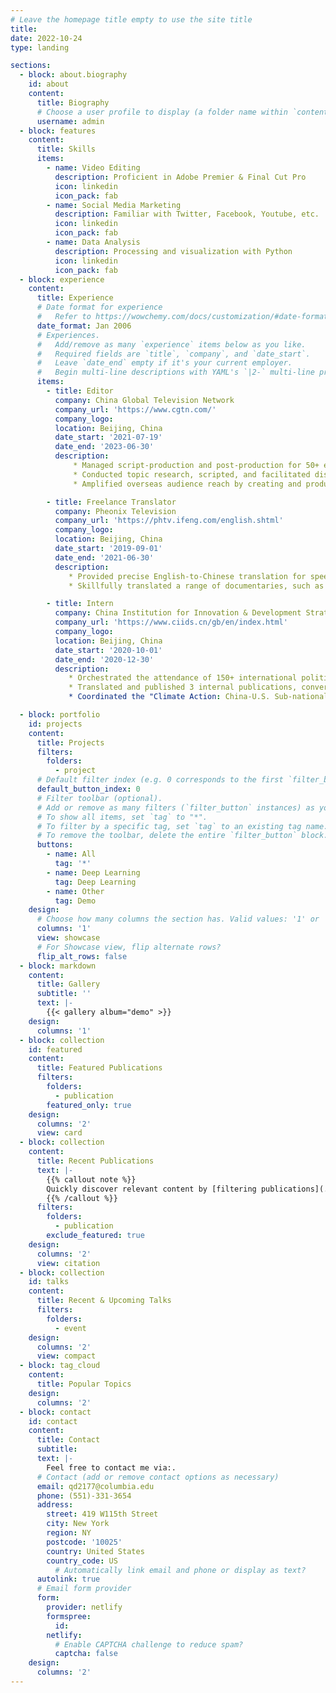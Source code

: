 ```yaml
---
# Leave the homepage title empty to use the site title
title:
date: 2022-10-24
type: landing

sections:
  - block: about.biography
    id: about
    content:
      title: Biography
      # Choose a user profile to display (a folder name within `content/authors/`)
      username: admin
  - block: features
    content:
      title: Skills
      items:
        - name: Video Editing
          description: Proficient in Adobe Premier & Final Cut Pro
          icon: linkedin
          icon_pack: fab
        - name: Social Media Marketing
          description: Familiar with Twitter, Facebook, Youtube, etc.
          icon: linkedin
          icon_pack: fab
        - name: Data Analysis
          description: Processing and visualization with Python
          icon: linkedin
          icon_pack: fab
  - block: experience
    content:
      title: Experience
      # Date format for experience
      #   Refer to https://wowchemy.com/docs/customization/#date-format
      date_format: Jan 2006
      # Experiences.
      #   Add/remove as many `experience` items below as you like.
      #   Required fields are `title`, `company`, and `date_start`.
      #   Leave `date_end` empty if it's your current employer.
      #   Begin multi-line descriptions with YAML's `|2-` multi-line prefix.
      items:
        - title: Editor
          company: China Global Television Network
          company_url: 'https://www.cgtn.com/'
          company_logo:
          location: Beijing, China
          date_start: '2021-07-19'
          date_end: '2023-06-30'
          description: 
              * Managed script-production and post-production for 50+ editions of CGTN's prime time talk show "Dialogue," covering diverse topics like the Russia-Ukraine conflict, China-U.S. relations, Chinese culture, and environment.
              * Conducted topic research, scripted, and facilitated distribution for key documentaries on Taiwan, the Ukraine War and the Middle East.
              * Amplified overseas audience reach by creating and producing 100+ social media posts on platforms such as Twitter, Facebook, Weibo, and WeChat. These posts were cited by 600+ media platforms across 20+ countries, collectively reaching an audience of 270m+.

        - title: Freelance Translator
          company: Pheonix Television
          company_url: 'https://phtv.ifeng.com/english.shtml'
          company_logo:
          location: Beijing, China
          date_start: '2019-09-01'
          date_end: '2021-06-30'
          description: 
             * Provided precise English-to-Chinese translation for speeches delivered by prominent diplomats and scholars, including the Ambassador of Iran to China, Joerg Wuttke, and the IMF Senior Resident Representative for China.
             * Skillfully translated a range of documentaries, such as "The Great Plague," "Beyond our Earth," and "The Palace & The Press," ensuring accurate and effective communication of complex content.

        - title: Intern
          company: China Institution for Innovation & Development Strategy
          company_url: 'https://www.ciids.cn/gb/en/index.html'
          company_logo:
          location: Beijing, China
          date_start: '2020-10-01'
          date_end: '2020-12-30'
          description: 
             * Orchestrated the attendance of 150+ international politicians, academics, and strategists from 20+ countries at the Understanding China Conference 2020. This encompassed guest list preparation, invitations, feedback collection, personal data management, and agenda updates.
             * Translated and published 3 internal publications, converting over 20 speeches by foreign politicians and entrepreneurs from English to Chinese. Included were speeches by figures like former British PM Gordon Brown and Merlin Swire.
             * Coordinated the "Climate Action: China-U.S. Sub-national Cooperation" project. This involved translating project documents, arranging an interview press release with former California Governor Jerry Brown in the Los Angeles Times, curating meeting agendas, recording minutes, and overseeing media coverage tracking.

  - block: portfolio
    id: projects
    content:
      title: Projects
      filters:
        folders:
          - project
      # Default filter index (e.g. 0 corresponds to the first `filter_button` instance below).
      default_button_index: 0
      # Filter toolbar (optional).
      # Add or remove as many filters (`filter_button` instances) as you like.
      # To show all items, set `tag` to "*".
      # To filter by a specific tag, set `tag` to an existing tag name.
      # To remove the toolbar, delete the entire `filter_button` block.
      buttons:
        - name: All
          tag: '*'
        - name: Deep Learning
          tag: Deep Learning
        - name: Other
          tag: Demo
    design:
      # Choose how many columns the section has. Valid values: '1' or '2'.
      columns: '1'
      view: showcase
      # For Showcase view, flip alternate rows?
      flip_alt_rows: false
  - block: markdown
    content:
      title: Gallery
      subtitle: ''
      text: |-
        {{< gallery album="demo" >}}
    design:
      columns: '1'
  - block: collection
    id: featured
    content:
      title: Featured Publications
      filters:
        folders:
          - publication
        featured_only: true
    design:
      columns: '2'
      view: card
  - block: collection
    content:
      title: Recent Publications
      text: |-
        {{% callout note %}}
        Quickly discover relevant content by [filtering publications](./publication/).
        {{% /callout %}}
      filters:
        folders:
          - publication
        exclude_featured: true
    design:
      columns: '2'
      view: citation
  - block: collection
    id: talks
    content:
      title: Recent & Upcoming Talks
      filters:
        folders:
          - event
    design:
      columns: '2'
      view: compact
  - block: tag_cloud
    content:
      title: Popular Topics
    design:
      columns: '2'
  - block: contact
    id: contact
    content:
      title: Contact
      subtitle:
      text: |-
        Feel free to contact me via:.
      # Contact (add or remove contact options as necessary)
      email: qd2177@columbia.edu
      phone: (551)-331-3654
      address:
        street: 419 W115th Street
        city: New York
        region: NY
        postcode: '10025'
        country: United States
        country_code: US
          # Automatically link email and phone or display as text?
      autolink: true
      # Email form provider
      form:
        provider: netlify
        formspree:
          id:
        netlify:
          # Enable CAPTCHA challenge to reduce spam?
          captcha: false
    design:
      columns: '2'
---
```

